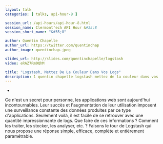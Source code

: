 ```yaml
---
layout: talk
categories: [ talks, api-hour-8 ]

session_url: /api-hours/api-hour-8.html
session_name: Clermont'ech API Hour &#35;8
session_short_name: "&#35;8"

author: Quentin Chapelle
author_url: https://twitter.com/quentinchap
author_image: quentinchap.jpeg

slides_url: http://slides.com/quentinchapelle/logstash
video: eRAZ7Rm9QhM

title: "Logstash, Mettez De La Couleur Dans Vos Logs"
description: 1 quentin chapelle logstash mettez de la couleur dans vos logs
---
```

-

Ce n'est un secret pour personne, les applications web sont aujourd'hui
incontournables. Leur succès et l'augmentation de leur utilisation imposent une
surveillance constante des données produites par ce type d'applications.
Seulement voilà, il est facile de se retrouver avec une quantité impressionnante
de logs. Que faire de ces informations ? Comment les traiter, les stocker, les
analyser, etc. ? Faisons le tour de Logstash qui nous propose une réponse
simple, efficace, complète et entièrement paramétrable.
